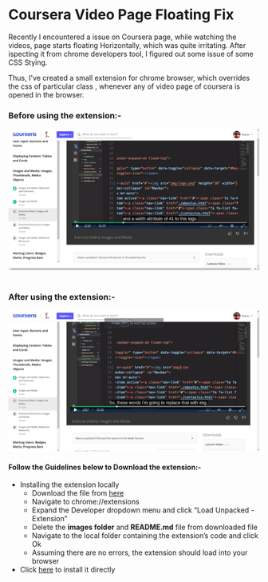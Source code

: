 # Coursera Video Page Floating Fix

Recently I encountered a issue on Coursera page, while watching the videos, page starts floating Horizontally, which was quite irritating. After ispecting it from chrome developers tool, I figured out some issue of some CSS Stying.

Thus, I've created a small extension for chrome browser, which overrides the css of particular class , whenever any of video page of coursera is opened in the browser.

### Before using the extension:- <br>
![ScreenShot](images/before-using-extension.png)
<br> <br>
### After using the extension:- <br>
![ScreenShot](images/after-using-extension.png)

#### Follow the Guidelines below to Download the extension:-

- Installing the extension locally
  - Download the file from [here](https://github.com/rishav-pandey/chrome-extension-for-coursera-page-floating-fix/archive/master.zip)
  - Navigate to chrome://extensions
  - Expand the Developer dropdown menu and click “Load Unpacked - Extension”
  - Delete the **images folder** and **README.md** file from downloaded file
  - Navigate to the local folder containing the extension’s code and click Ok
  - Assuming there are no errors, the extension should load into your browser
- Click [here]() to install it directly
